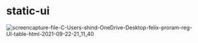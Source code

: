 # static-ui
![screencapture-file-C-Users-shind-OneDrive-Desktop-felix-proram-reg-UI-table-html-2021-09-22-21_11_40](https://user-images.githubusercontent.com/89214910/134376618-94e614d3-5168-45e8-9436-6a487bfddb82.png)
